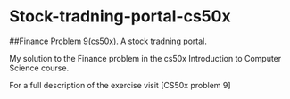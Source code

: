 # Stock-tradning-portal-cs50x
##Finance Problem 9(cs50x). A stock tradning portal.

My solution to the Finance problem in the cs50x Introduction to Computer Science course.

For a full description of the exercise visit [CS50x problem 9] 
